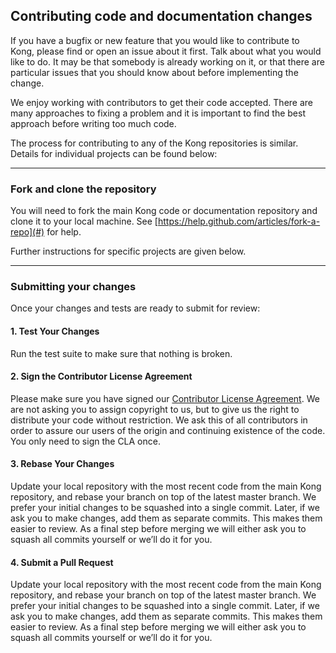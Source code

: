 ## Contributing code and documentation changes

If you have a bugfix or new feature that you would like to contribute to Kong, please find or open an issue about it first. Talk about what you would like to do. It may be that somebody is already working on it, or that there are particular issues that you should know about before implementing the change.

We enjoy working with contributors to get their code accepted. There are many approaches to fixing a problem and it is important to find the best approach before writing too much code.

The process for contributing to any of the Kong repositories is similar. Details for individual projects can be found below:

---

### Fork and clone the repository

You will need to fork the main Kong code or documentation repository and clone it to your local machine. See [https://help.github.com/articles/fork-a-repo](#) for help.

Further instructions for specific projects are given below.

---

### Submitting your changes

Once your changes and tests are ready to submit for review:

#### 1. Test Your Changes

Run the test suite to make sure that nothing is broken.

#### 2. Sign the Contributor License Agreement

Please make sure you have signed our [Contributor License Agreement](#). We are not asking you to assign copyright to us, but to give us the right to distribute your code without restriction. We ask this of all contributors in order to assure our users of the origin and continuing existence of the code. You only need to sign the CLA once.

#### 3. Rebase Your Changes

Update your local repository with the most recent code from the main Kong repository, and rebase your branch on top of the latest master branch. We prefer your initial changes to be squashed into a single commit. Later, if we ask you to make changes, add them as separate commits. This makes them easier to review. As a final step before merging we will either ask you to squash all commits yourself or we’ll do it for you.

#### 4. Submit a Pull Request

Update your local repository with the most recent code from the main Kong repository, and rebase your branch on top of the latest master branch. We prefer your initial changes to be squashed into a single commit. Later, if we ask you to make changes, add them as separate commits. This makes them easier to review. As a final step before merging we will either ask you to squash all commits yourself or we’ll do it for you.
